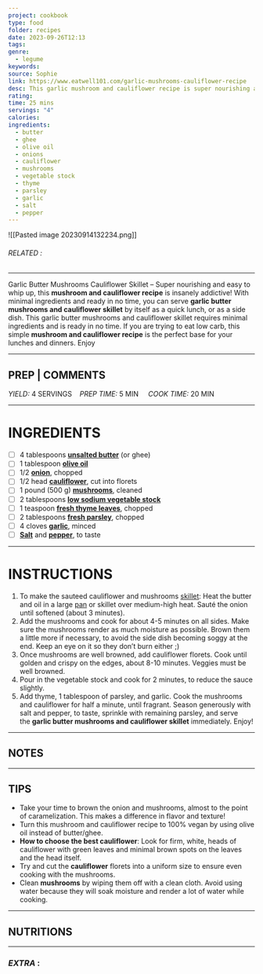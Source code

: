```yaml
---
project: cookbook
type: food
folder: recipes
date: 2023-09-26T12:13
tags: 
genre:
  - legume
keywords: 
source: Sophie
link: https://www.eatwell101.com/garlic-mushrooms-cauliflower-recipe
desc: This garlic mushroom and cauliflower recipe is super nourishing and easy to whip up!
rating: 
time: 25 mins
servings: "4"
calories: 
ingredients:
  - butter
  - ghee
  - olive oil
  - onions
  - cauliflower
  - mushrooms
  - vegetable stock
  - thyme
  - parsley
  - garlic
  - salt
  - pepper
---
```


![[Pasted image 20230914132234.png]]
###### *RELATED* : 
---
Garlic Butter Mushrooms Cauliflower Skillet – Super nourishing and easy to whip up, this **mushroom and cauliflower recipe** is insanely addictive! With minimal ingredients and ready in no time, you can serve **garlic butter mushrooms and cauliflower skillet** by itself as a quick lunch, or as a side dish. This garlic butter mushrooms and cauliflower skillet requires minimal ingredients and is ready in no time. If you are trying to eat low carb, this simple **mushroom and cauliflower recipe** is the perfect base for your lunches and dinners. Enjoy


---
## PREP | COMMENTS

_YIELD:_ 4 SERVINGS    _PREP TIME:_ 5 MIN     _COOK TIME:_ 20 MIN

---
# INGREDIENTS

- [ ] 4 tablespoons [**unsalted butter**](https://amzn.to/39DKJN4) (or ghee)
- [ ] 1 tablespoon [**olive oil**](https://amzn.to/3aBRNer)
- [ ] 1/2 [**onion**](https://amzn.to/2yuwOfH), chopped
- [ ] 1/2 head [**cauliflower**](https://amzn.to/39vSVPu), cut into florets
- [ ] 1 pound (500 g) [**mushrooms**](https://amzn.to/2R5BQFA), cleaned
- [ ] 2 tablespoons [**low sodium vegetable stock**](https://amzn.to/39ArRP9)
- [ ] 1 teaspoon [**fresh thyme leaves**](https://amzn.to/3dLww47), chopped
- [ ] 2 tablespoons [**fresh parsley**](https://amzn.to/2V0hDCy), chopped
- [ ] 4 cloves [**garlic**](https://amzn.to/2w7eNTN), minced
- [ ] [**Salt**](https://amzn.to/3awz1VT) and [**pepper**](https://amzn.to/2UAdKoN), to taste

---
# INSTRUCTIONS

1. To make the sauteed cauliflower and mushrooms [skillet](https://amzn.to/3YlYb2a): Heat the butter and oil in a large [pan](https://amzn.to/3wSbxXZ) or skillet over medium-high heat. Sauté the onion until softened (about 3 minutes).
2. Add the mushrooms and cook for about 4-5 minutes on all sides. Make sure the mushrooms render as much moisture as possible. Brown them a little more if necessary, to avoid the side dish becoming soggy at the end. Keep an eye on it so they don’t burn either ;)
3. Once mushrooms are well browned, add cauliflower florets. Cook until golden and crispy on the edges, about 8-10 minutes. Veggies must be well browned.
4. Pour in the vegetable stock and cook for 2 minutes, to reduce the sauce slightly.
5. Add thyme, 1 tablespoon of parsley, and garlic. Cook the mushrooms and cauliflower for half a minute, until fragrant. Season generously with salt and pepper, to taste, sprinkle with remaining parsley, and serve the **garlic butter mushrooms and cauliflower skillet** immediately. Enjoy!


---
## NOTES



---
## TIPS

- Take your time to brown the onion and mushrooms, almost to the point of caramelization. This makes a difference in flavor and texture!
- Turn this mushroom and cauliflower recipe to 100% vegan by using olive oil instead of butter/ghee.
- **How to choose the best cauliflower**: Look for firm, white, heads of cauliflower with green leaves and minimal brown spots on the leaves and the head itself.
- Try and cut the **cauliflower** florets into a uniform size to ensure even cooking with the mushrooms.
- Clean **mushrooms** by wiping them off with a clean cloth. Avoid using water because they will soak moisture and render a lot of water while cooking.

---
## NUTRITIONS



---
### *EXTRA* :



